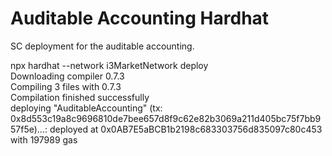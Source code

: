 # Auditable Accounting Hardhat

SC deployment for the auditable accounting.

npx hardhat --network i3MarketNetwork deploy  
Downloading compiler 0.7.3  
Compiling 3 files with 0.7.3  
Compilation finished successfully  
deploying "AuditableAccounting" (tx: 0x8d553c19a8c9696810de7bee657d8f9c62e82b3069a211d405bc75f7bb957f5e)...: deployed at 0x0AB7E5aBCB1b2198c683303756d835097c80c453 with 197989 gas  
    
